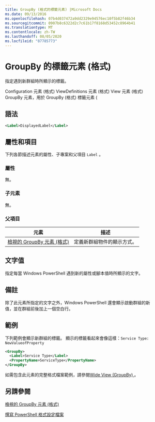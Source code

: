 ```yaml
---
title: GroupBy (格式的標籤元素) |Microsoft Docs
ms.date: 09/13/2016
ms.openlocfilehash: 07b4d037472a9dd2329e94576ec10f5b82f46b34
ms.sourcegitcommit: 0907b8c6322d2c7c61b17f8168d53452c8964b41
ms.translationtype: MT
ms.contentlocale: zh-TW
ms.lasthandoff: 08/05/2020
ms.locfileid: "87785773"
---
```

# <a name="label-element-for-groupby-format"></a>GroupBy 的標籤元素 (格式)

指定遇到新群組時所顯示的標籤。

Configuration 元素 (格式) ViewDefinitions 元素 (格式) View 元素 (格式) GroupBy 元素，用於 GroupBy (格式) 標籤元素 (

## <a name="syntax"></a>語法

```xml
<Label>DisplayedLabel</Label>
```

## <a name="attributes-and-elements"></a>屬性和項目

下列各節描述元素的屬性、子專案和父項目 `Label` 。

### <a name="attributes"></a>屬性

無。

### <a name="child-elements"></a>子元素

無。

### <a name="parent-elements"></a>父項目

|元素|描述|
|-------------|-----------------|
|[檢視的 GroupBy 元素 (格式)](./groupby-element-for-view-format.md)|定義新群組物件的顯示方式。|

## <a name="text-value"></a>文字值

指定每當 Windows PowerShell 遇到新的屬性或腳本值時所顯示的文字。

## <a name="remarks"></a>備註

除了此元素所指定的文字之外，Windows PowerShell 還會顯示啟動群組的新值，並在群組前後加上一個空白行。

## <a name="example"></a>範例

下列範例會顯示新群組的標籤。 顯示的標籤看起來會像這樣：`Service Type: NewValueofProperty`

```xml
<GroupBy>
  <Label>Service Type</Label>
  <PropertyName>ServiceType</PropertyName>
</GroupBy>

```

如需包含此元素的完整格式檔案範例，請參閱[Wide View (GroupBy) ](./wide-view-groupby.md)。

## <a name="see-also"></a>另請參閱

[檢視的 GroupBy 元素 (格式)](./groupby-element-for-view-format.md)

[撰寫 PowerShell 格式設定檔案](./writing-a-powershell-formatting-file.md)
